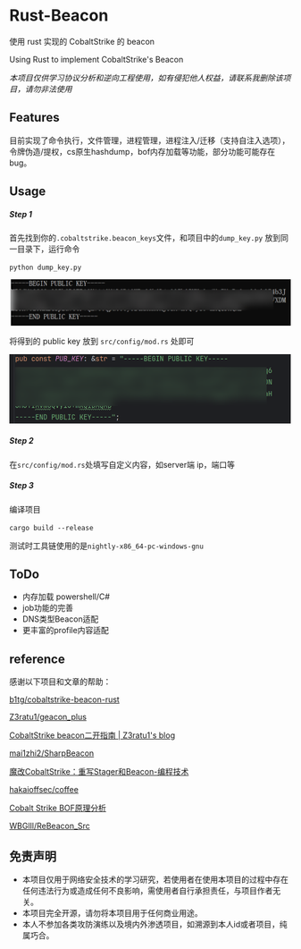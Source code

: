 # Rust-Beacon

使用 rust 实现的 CobaltStrike 的 beacon

Using Rust to implement CobaltStrike's Beacon

*本项目仅供学习协议分析和逆向工程使用，如有侵犯他人权益，请联系我删除该项目，请勿非法使用*

## Features

目前实现了命令执行，文件管理，进程管理，进程注入/迁移（支持自注入选项），令牌伪造/提权，cs原生hashdump，bof内存加载等功能，部分功能可能存在bug。

## Usage

##### Step 1

首先找到你的`.cobaltstrike.beacon_keys`文件，和项目中的`dump_key.py` 放到同一目录下，运行命令

`python dump_key.py`

![image-20241018145017907](images/image-20241018145017907.png)

将得到的 public key 放到 `src/config/mod.rs` 处即可

![image-20241018145236841](images/image-20241018145236841.png)

##### Step 2

在`src/config/mod.rs`处填写自定义内容，如server端 ip，端口等

##### Step 3

编译项目

`cargo build --release`

测试时工具链使用的是`nightly-x86_64-pc-windows-gnu`

## ToDo

- 内存加载 powershell/C# 
- job功能的完善
- DNS类型Beacon适配
- 更丰富的profile内容适配

## reference

感谢以下项目和文章的帮助：

[b1tg/cobaltstrike-beacon-rust](https://github.com/b1tg/cobaltstrike-beacon-rust)

[Z3ratu1/geacon_plus](https://github.com/Z3ratu1/geacon_plus)

[CobaltStrike beacon二开指南 | Z3ratu1's blog](https://blog.z3ratu1.top/CobaltStrike%20beacon二开指南.html)

[mai1zhi2/SharpBeacon](https://github.com/mai1zhi2/SharpBeacon)

[魔改CobaltStrike：重写Stager和Beacon-编程技术](https://bbs.kanxue.com/thread-269115.htm#msg_header_h2_0)

[hakaioffsec/coffee](https://github.com/hakaioffsec/coffee)

[Cobalt Strike BOF原理分析](https://tttang.com/archive/1786/)

[WBGlIl/ReBeacon_Src](https://github.com/WBGlIl/ReBeacon_Src)

## 免责声明

- 本项目仅用于网络安全技术的学习研究，若使用者在使用本项目的过程中存在任何违法行为或造成任何不良影响，需使用者自行承担责任，与项目作者无关。
- 本项目完全开源，请勿将本项目用于任何商业用途。
- 本人不参加各类攻防演练以及境内外渗透项目，如溯源到本人id或者项目，纯属巧合。
